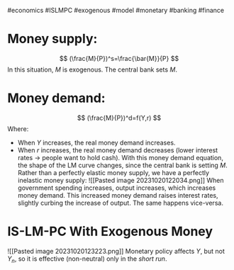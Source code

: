 #economics #ISLMPC #exogenous #model #monetary #banking #finance
# Money supply:
$$
(\frac{M}{P})^s=\frac{\bar{M}}{P}
$$
In this situation, $M$ is exogenous. The central bank sets $M$.
# Money demand:
$$
(\frac{M}{P})^d=f(Y,r)
$$
Where:
- When $Y$ increases, the real money demand increases.
- When $r$ increases, the real money demand decreases (lower interest rates $\rightarrow$ people want to hold cash).
With this money demand equation, the shape of the LM curve changes, since the central bank is setting $M$. Rather than a perfectly elastic money supply, we have a perfectly inelastic money supply:
![[Pasted image 20231020122034.png]]
When government spending increases, output increases, which increases money demand. This increased money demand raises interest rates, slightly curbing the increase of output. The same happens vice-versa.

# IS-LM-PC With Exogenous Money

![[Pasted image 20231020123223.png]]
Monetary policy affects $Y$, but not $Y_n$, so it is effective (non-neutral) only in the *short run*.